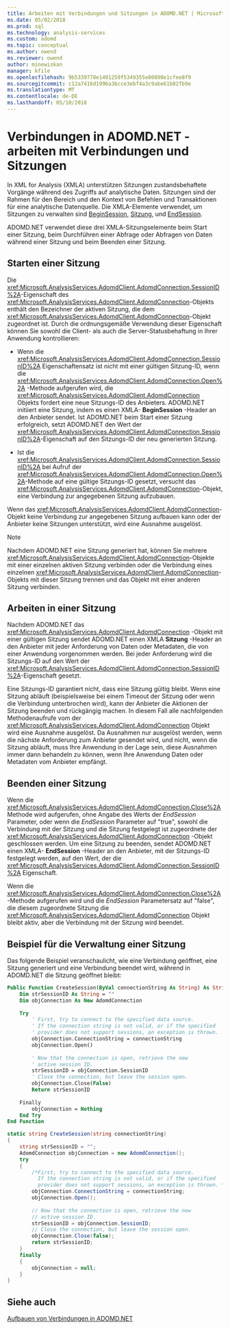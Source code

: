 ```yaml
---
title: Arbeiten mit Verbindungen und Sitzungen in ADOMD.NET | Microsoft Docs
ms.date: 05/02/2018
ms.prod: sql
ms.technology: analysis-services
ms.custom: adomd
ms.topic: conceptual
ms.author: owend
ms.reviewer: owend
author: minewiskan
manager: kfile
ms.openlocfilehash: 9b5339778e1491259f5349355e80890e1cfee8f9
ms.sourcegitcommit: c12a7416d1996a3bcce3ebf4a3c9abe61b02fb9e
ms.translationtype: MT
ms.contentlocale: de-DE
ms.lasthandoff: 05/10/2018
---
```

# <a name="connections-in-adomdnet---working-with-connections-and-sessions"></a>Verbindungen in ADOMD.NET - arbeiten mit Verbindungen und Sitzungen
  In XML for Analysis (XMLA) unterstützen Sitzungen zustandsbehaftete Vorgänge während des Zugriffs auf analytische Daten. Sitzungen sind der Rahmen für den Bereich und den Kontext von Befehlen und Transaktionen für eine analytische Datenquelle. Die XMLA-Elemente verwendet, um Sitzungen zu verwalten sind [BeginSession](../../analysis-services/xmla/xml-elements-headers/beginsession-element-xmla.md), [Sitzung](../../analysis-services/xmla/xml-elements-headers/session-element-xmla.md), und [EndSession](../../analysis-services/xmla/xml-elements-headers/endsession-element-xmla.md).  
  
 ADOMD.NET verwendet diese drei XMLA-Sitzungselemente beim Start einer Sitzung, beim Durchführen einer Abfrage oder Abfragen von Daten während einer Sitzung und beim Beenden einer Sitzung.  
  
## <a name="starting-a-session"></a>Starten einer Sitzung  
 Die <xref:Microsoft.AnalysisServices.AdomdClient.AdomdConnection.SessionID%2A>-Eigenschaft des <xref:Microsoft.AnalysisServices.AdomdClient.AdomdConnection>-Objekts enthält den Bezeichner der aktiven Sitzung, die dem <xref:Microsoft.AnalysisServices.AdomdClient.AdomdConnection>-Objekt zugeordnet ist. Durch die ordnungsgemäße Verwendung dieser Eigenschaft können Sie sowohl die Client- als auch die Server-Statusbehaftung in Ihrer Anwendung kontrollieren:  
  
-   Wenn die <xref:Microsoft.AnalysisServices.AdomdClient.AdomdConnection.SessionID%2A> Eigenschaftensatz ist nicht mit einer gültigen Sitzung-ID, wenn die <xref:Microsoft.AnalysisServices.AdomdClient.AdomdConnection.Open%2A> -Methode aufgerufen wird, die <xref:Microsoft.AnalysisServices.AdomdClient.AdomdConnection> Objekts fordert eine neue Sitzungs-ID des Anbieters. ADOMD.NET initiiert eine Sitzung, indem es einen XMLA- **BeginSession** -Header an den Anbieter sendet. Ist ADOMD.NET beim Start einer Sitzung erfolgreich, setzt ADOMD.NET den Wert der <xref:Microsoft.AnalysisServices.AdomdClient.AdomdConnection.SessionID%2A>-Eigenschaft auf den Sitzungs-ID der neu generierten Sitzung.  
  
-   Ist die <xref:Microsoft.AnalysisServices.AdomdClient.AdomdConnection.SessionID%2A> bei Aufruf der <xref:Microsoft.AnalysisServices.AdomdClient.AdomdConnection.Open%2A>-Methode auf eine gültige Sitzungs-ID gesetzt, versucht das <xref:Microsoft.AnalysisServices.AdomdClient.AdomdConnection>-Objekt, eine Verbindung zur angegebenen Sitzung aufzubauen.  
  
 Wenn das <xref:Microsoft.AnalysisServices.AdomdClient.AdomdConnection>-Objekt keine Verbindung zur angegebenen Sitzung aufbauen kann oder der Anbieter keine Sitzungen unterstützt, wird eine Ausnahme ausgelöst.  
  
> [!NOTE]  
>  Nachdem ADOMD.NET eine Sitzung generiert hat, können Sie mehrere <xref:Microsoft.AnalysisServices.AdomdClient.AdomdConnection>-Objekte mit einer einzelnen aktiven Sitzung verbinden oder die Verbindung eines einzelnen <xref:Microsoft.AnalysisServices.AdomdClient.AdomdConnection>-Objekts mit dieser Sitzung trennen und das Objekt mit einer anderen Sitzung verbinden.  
  
## <a name="working-in-a-session"></a>Arbeiten in einer Sitzung  
 Nachdem ADOMD.NET das <xref:Microsoft.AnalysisServices.AdomdClient.AdomdConnection> -Objekt mit einer gültigen Sitzung sendet ADOMD.NET einen XMLA **Sitzung** -Header an den Anbieter mit jeder Anforderung von Daten oder Metadaten, die von einer Anwendung vorgenommen werden. Bei jeder Anforderung wird die Sitzungs-ID auf den Wert der <xref:Microsoft.AnalysisServices.AdomdClient.AdomdConnection.SessionID%2A>-Eigenschaft gesetzt.  
  
 Eine Sitzungs-ID garantiert nicht, dass eine Sitzung gültig bleibt. Wenn eine Sitzung abläuft (beispielsweise bei einem Timeout der Sitzung oder wenn die Verbindung unterbrochen wird), kann der Anbieter die Aktionen der Sitzung beenden und rückgängig machen. In diesem Fall alle nachfolgenden Methodenaufrufe vom der <xref:Microsoft.AnalysisServices.AdomdClient.AdomdConnection> Objekt wird eine Ausnahme ausgelöst. Da Ausnahmen nur ausgelöst werden, wenn die nächste Anforderung zum Anbieter gesendet wird, und nicht, wenn die Sitzung abläuft, muss Ihre Anwendung in der Lage sein, diese Ausnahmen immer dann behandeln zu können, wenn Ihre Anwendung Daten oder Metadaten vom Anbieter empfängt.  
  
## <a name="closing-a-session"></a>Beenden einer Sitzung  
 Wenn die <xref:Microsoft.AnalysisServices.AdomdClient.AdomdConnection.Close%2A> Methode wird aufgerufen, ohne Angabe des Werts der *EndSession* Parameter, oder wenn die *EndSession* Parameter auf "true", sowohl die Verbindung mit der Sitzung und die Sitzung festgelegt ist zugeordnete der <xref:Microsoft.AnalysisServices.AdomdClient.AdomdConnection> -Objekt geschlossen werden. Um eine Sitzung zu beenden, sendet ADOMD.NET einen XMLA- **EndSession** -Header an den Anbieter, mit der Sitzungs-ID festgelegt werden, auf den Wert, der die <xref:Microsoft.AnalysisServices.AdomdClient.AdomdConnection.SessionID%2A> Eigenschaft.  
  
 Wenn die <xref:Microsoft.AnalysisServices.AdomdClient.AdomdConnection.Close%2A> -Methode aufgerufen wird und die *EndSession* Parametersatz auf "false", die diesem zugeordnete Sitzung die <xref:Microsoft.AnalysisServices.AdomdClient.AdomdConnection> Objekt bleibt aktiv, aber die Verbindung mit der Sitzung wird beendet.  
  
## <a name="example-of-managing-a-session"></a>Beispiel für die Verwaltung einer Sitzung  
 Das folgende Beispiel veranschaulicht, wie eine Verbindung geöffnet, eine Sitzung generiert und eine Verbindung beendet wird, während in ADOMD.NET die Sitzung geöffnet bleibt:  
  
```vb  
Public Function CreateSession(ByVal connectionString As String) As String  
    Dim strSessionID As String = ""  
    Dim objConnection As New AdomdConnection  
  
    Try  
        ' First, try to connect to the specified data source.  
        ' If the connection string is not valid, or if the specified  
        ' provider does not support sessions, an exception is thrown.  
        objConnection.ConnectionString = connectionString  
        objConnection.Open()  
  
        ' Now that the connection is open, retrieve the new  
        ' active session ID.  
        strSessionID = objConnection.SessionID  
        ' Close the connection, but leave the session open.  
        objConnection.Close(False)  
        Return strSessionID  
  
    Finally  
        objConnection = Nothing  
    End Try  
End Function  
```  
  
```csharp  
static string CreateSession(string connectionString)  
{  
    string strSessionID = "";  
    AdomdConnection objConnection = new AdomdConnection();  
    try  
    {  
        /*First, try to connect to the specified data source.  
          If the connection string is not valid, or if the specified  
          provider does not support sessions, an exception is thrown. */  
        objConnection.ConnectionString = connectionString;  
        objConnection.Open();  
  
        // Now that the connection is open, retrieve the new  
        // active session ID.  
        strSessionID = objConnection.SessionID;  
        // Close the connection, but leave the session open.  
        objConnection.Close(false);  
        return strSessionID;  
    }  
    finally  
    {  
        objConnection = null;  
    }  
}  
```  
  
## <a name="see-also"></a>Siehe auch  
 [Aufbauen von Verbindungen in ADOMD.NET](../../analysis-services/multidimensional-models-adomd-net-client/connections-in-adomd-net.md)  
  
  
